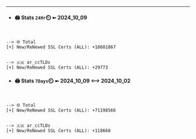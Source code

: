 

---
- #### 🖨️ **Stats** `24Hr`⏲️ ➼ 2024_10_09
```console


--> 🌐 Total
[+] New/ReNewed SSL Certs (ALL): +18601867


--> 🇦🇷 ar_ccTLDs
[+] New/ReNewed SSL Certs (ALL): +29773

```

- #### 🖨️ **Stats** `7Days`⏲️ ➼ 2024_10_09 <--> 2024_10_02
```console


--> 🌐 Total
[+] New/ReNewed SSL Certs (ALL): +71198566


--> 🇦🇷 ar_ccTLDs
[+] New/ReNewed SSL Certs (ALL): +118660

```

